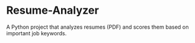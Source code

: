 # Resume-Analyzer
A Python project that analyzes resumes (PDF) and scores them based on important job keywords.
